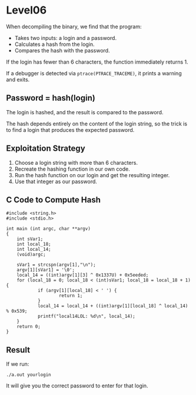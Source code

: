 # Level06

When decompiling the binary, we find that the program:
- Takes two inputs: a login and a password.
- Calculates a hash from the login.
- Compares the hash with the password.

If the login has fewer than 6 characters, the function immediately returns 1.

If a debugger is detected via `ptrace(PTRACE_TRACEME)`, it prints a warning and exits.

## Password = hash(login)
The login is hashed, and the result is compared to the password.

The hash depends entirely on the content of the login string, so the trick is to find a login that produces the expected password.

## Exploitation Strategy
1. Choose a login string with more than 6 characters.
2. Recreate the hashing function in our own code.
3. Run the hash function on our login and get the resulting integer.
4. Use that integer as our password.

## C Code to Compute Hash
```
#include <string.h>
#include <stdio.h>

int main (int argc, char **argv)
{
	int sVar1;
	int local_18;
	int local_14;
	(void)argc;

	sVar1 = strcspn(argv[1],"\n");
	argv[1][sVar1] = '\0';
	local_14 = ((int)argv[1][3] ^ 0x1337U) + 0x5eeded;
	for (local_18 = 0; local_18 < (int)sVar1; local_18 = local_18 + 1) {
			if (argv[1][local_18] < ' ') {
					return 1;
			}
			local_14 = local_14 + ((int)argv[1][local_18] ^ local_14) % 0x539;
			printf("local14LOL: %d\n", local_14);
	}
	return 0;
}
```

## Result
If we run:
```
./a.out yourlogin
```

It will give you the correct password to enter for that login.